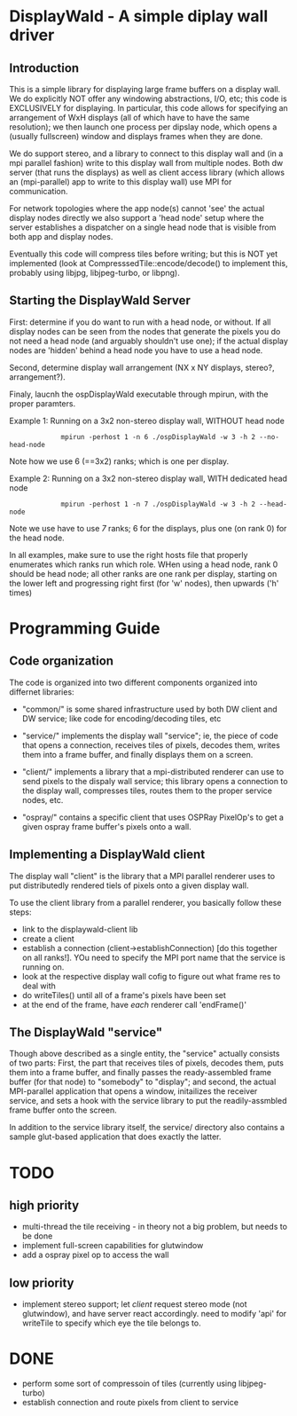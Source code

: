 DisplayWald - A simple diplay wall driver
=========================================

Introduction
------------

This is a simple library for displaying large frame buffers on a
display wall. We do explicitly NOT offer any windowing abstractions,
I/O, etc; this code is EXCLUSIVELY for displaying. In particular, this
code allows for specifying an arrangement of WxH displays (all of
which have to have the same resolution); we then launch one process
per dipslay node, which opens a (usually fullscreen) window and
displays frames when they are done.

We do support stereo, and a library to connect to this display wall
and (in a mpi parallel fashion) write to this display wall from
multiple nodes. Both dw server (that runs the displays) as well as
client access library (which allows an (mpi-parallel) app to write to
this display wall) use MPI for communication. 

For network topologies where the app node(s) cannot 'see' the actual
display nodes directly we also support a 'head node' setup where the
server establishes a dispatcher on a single head node that is visible
from both app and display nodes.

Eventually this code will compress tiles before writing; but this is
NOT yet implemented (look at CompresssedTile::encode/decode() to
implement this, probably using libjpg, libjpeg-turbo, or libpng).

Starting the DisplayWald Server
-------------------------------

First: determine if you do want to run with a head node, or
without. If all display nodes can be seen from the nodes that generate
the pixels you do not need a head node (and arguably shouldn't use
one); if the actual display nodes are 'hidden' behind a head node you
have to use a head node.

Second, determine display wall arrangement (NX x NY displays, stereo?, arrangement?). 

Finaly, laucnh the ospDisplayWald executable through mpirun, with the proper paramters.

Example 1: Running on a 3x2 non-stereo display wall, WITHOUT head node

				 mpirun -perhost 1 -n 6 ./ospDisplayWald -w 3 -h 2 --no-head-node

Note how we use 6 (==3x2) ranks; which is one per display.

Example 2: Running on a 3x2 non-stereo display wall, WITH dedicated head node

				 mpirun -perhost 1 -n 7 ./ospDisplayWald -w 3 -h 2 --head-node
Note we use have to use *7* ranks; 6 for the displays, plus one (on rank 0) for the head node.

In all examples, make sure to use the right hosts file that properly
enumerates which ranks run which role. WHen using a head node, rank 0
should be head node; all other ranks are one rank per display,
starting on the lower left and progressing right first (for 'w'
nodes), then upwards ('h' times)


Programming Guide
=================

Code organization
-----------------

The code is organized into two different components organized into differnet libraries:

- "common/" is some shared infrastructure used by both DW client and DW service; like 
  code for encoding/decoding tiles, etc
  
- "service/" implements the display wall "service"; ie, the piece of
  code that opens a connection, receives tiles of pixels, decodes
  them, writes them into a frame buffer, and finally displays them on
  a screen.

- "client/" implements a library that a mpi-distributed renderer can
  use to send pixels to the dispaly wall service; this library opens a
  connection to the display wall, compresses tiles, routes them to the
  proper service nodes, etc.

- "ospray/" contains a specific client that uses OSPRay PixelOp's to
  get a given ospray frame buffer's pixels onto a wall.
  
Implementing a DisplayWald client
---------------------------------

The display wall "client" is the library that a MPI parallel renderer uses
to put distributedly rendered tiels of pixels onto a given display wall.

To use the client library from a parallel renderer, you basically
follow these steps:
- link to the displaywald-client lib
- create a client
- establish a connection (client->establishConnection) [do this together on all ranks!].
  YOu need to specify the MPI port name that the service is running on.
- look at the respective display wall cofig to figure out what frame res to deal with
- do writeTiles() until all of a frame's pixels have been set
- at the end of the frame, have _each_ renderer call 'endFrame()'

The DisplayWald "service"
-------------------------

Though above described as a single entity, the "service" actually
consists of two parts: First, the part that receives tiles of pixels,
decodes them, puts them into a frame buffer, and finally passes the
ready-assembled frame buffer (for that node) to "somebody" to
"display"; and second, the actual MPI-parallel application that opens
a window, initailizes the receiver service, and sets a hook with the
service library to put the readily-assmbled frame buffer onto the
screen.

In addition to the service library itself, the service/ directory also
contains a sample glut-based application that does exactly the latter.


TODO
====

high priority
-------------

- multi-thread the tile receiving - in theory not a big problem, but needs to be done
- implement full-screen capabilities for glutwindow
- add a ospray pixel op to access the wall 

low priority 
------------

- implement stereo support; let _client_ request stereo mode (not
  glutwindow), and have server react accordingly. need to modify 'api'
  for writeTile to specify which eye the tile belongs to.

DONE
====

- perform some sort of compressoin of tiles (currently using libjpeg-turbo)
- establish connection and route pixels from client to service

